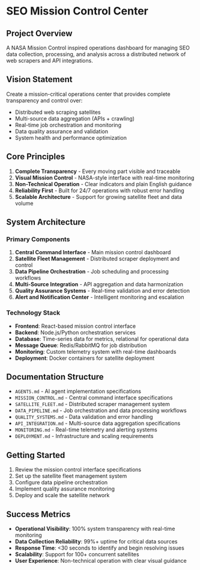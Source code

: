 # SEO Mission Control Center

## Project Overview

A NASA Mission Control inspired operations dashboard for managing SEO data collection, processing, and analysis across a distributed network of web scrapers and API integrations.

## Vision Statement

Create a mission-critical operations center that provides complete transparency and control over:
- Distributed web scraping satellites
- Multi-source data aggregation (APIs + crawling)
- Real-time job orchestration and monitoring
- Data quality assurance and validation
- System health and performance optimization

## Core Principles

1. **Complete Transparency** - Every moving part visible and traceable
2. **Visual Mission Control** - NASA-style interface with real-time monitoring
3. **Non-Technical Operation** - Clear indicators and plain English guidance
4. **Reliability First** - Built for 24/7 operations with robust error handling
5. **Scalable Architecture** - Support for growing satellite fleet and data volume

## System Architecture

### Primary Components

1. **Central Command Interface** - Main mission control dashboard
2. **Satellite Fleet Management** - Distributed scraper deployment and control
3. **Data Pipeline Orchestration** - Job scheduling and processing workflows
4. **Multi-Source Integration** - API aggregation and data harmonization
5. **Quality Assurance Systems** - Real-time validation and error detection
6. **Alert and Notification Center** - Intelligent monitoring and escalation

### Technology Stack

- **Frontend**: React-based mission control interface
- **Backend**: Node.js/Python orchestration services
- **Database**: Time-series data for metrics, relational for operational data
- **Message Queue**: Redis/RabbitMQ for job distribution
- **Monitoring**: Custom telemetry system with real-time dashboards
- **Deployment**: Docker containers for satellite deployment

## Documentation Structure

- `AGENTS.md` - AI agent implementation specifications
- `MISSION_CONTROL.md` - Central command interface specifications
- `SATELLITE_FLEET.md` - Distributed scraper management system
- `DATA_PIPELINE.md` - Job orchestration and data processing workflows
- `QUALITY_SYSTEMS.md` - Data validation and error handling
- `API_INTEGRATION.md` - Multi-source data aggregation specifications
- `MONITORING.md` - Real-time telemetry and alerting systems
- `DEPLOYMENT.md` - Infrastructure and scaling requirements

## Getting Started

1. Review the mission control interface specifications
2. Set up the satellite fleet management system
3. Configure data pipeline orchestration
4. Implement quality assurance monitoring
5. Deploy and scale the satellite network

## Success Metrics

- **Operational Visibility**: 100% system transparency with real-time monitoring
- **Data Collection Reliability**: 99%+ uptime for critical data sources
- **Response Time**: <30 seconds to identify and begin resolving issues
- **Scalability**: Support for 100+ concurrent satellites
- **User Experience**: Non-technical operation with clear visual guidance
